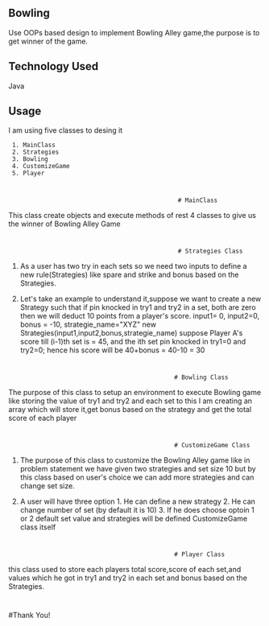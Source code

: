 
## Bowling
 Use OOPs based design to implement Bowling Alley game,the purpose is to get winner of the game.
 
## Technology Used ##

 Java
 
## Usage ##
I  am using five classes to desing it                                                                                                          

     1. MainClass
     2. Strategies
     3. Bowling
     4. CustomizeGame
     5. Player
     
   #
                                                   # MainClass
                                                      
  This class create objects and execute methods of rest 4 classes to give us the winner of Bowling Alley Game
     
  #
                                                           
                                                   # Strategies Class
                                                                                                         
  1. As a user has two try in each sets so we need two inputs to define a new rule(Strategies) like spare and strike 
     and bonus based on the Strategies.
     
  2. Let's take an example to understand it,suppose we want to create a new Strategy such that if pin knocked in try1 and 
     try2 in a set, both are zero then we will deduct 10 points from a player's score.
                                  input1= 0, input2=0, bonus = -10, strategie_name="XYZ"
                                  new Strategies(input1,input2,bonus,strategie_name)
        suppose Player A's score till (i-1)th set is = 45, and the ith set pin knocked in try1=0 and try2=0; hence his score
        will be 40+bonus = 40-10 = 30
  
  #
  
                                                  # Bowling Class
                                                                                                          
  The purpose of this class to setup an environment to execute Bowling game like storing the value of try1 and try2 
  and each set to this I am creating an array which will store it,get bonus based on the strategy and get the total 
  score of each player
     
 #
    
                                                  # CustomizeGame Class                                            
                                    
  1. The purpose of this class to customize the Bowling Alley game like in problem statement we have given two strategies
     and set size 10 but by this class based on user's choice we can add more strategies and can change set size.
     
  2. A user will have three option
            1. He can define a new strategy
            2. He can change number of set (by default it is 10)
            3. If he does choose optoin 1 or 2 default set value and strategies will be defined CustomizeGame class itself
#
 
                                                  # Player Class
                                                                                                          
  this class used to store each players total score,score of each set,and values which he got in try1 and try2 in each set
  and bonus based on the Strategies.
  
 #



#Thank You!
